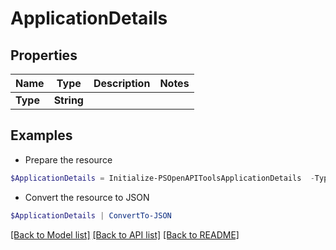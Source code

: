 # ApplicationDetails
## Properties

Name | Type | Description | Notes
------------ | ------------- | ------------- | -------------
**Type** | **String** |  | 

## Examples

- Prepare the resource
```powershell
$ApplicationDetails = Initialize-PSOpenAPIToolsApplicationDetails  -Type null
```

- Convert the resource to JSON
```powershell
$ApplicationDetails | ConvertTo-JSON
```

[[Back to Model list]](../README.md#documentation-for-models) [[Back to API list]](../README.md#documentation-for-api-endpoints) [[Back to README]](../README.md)

